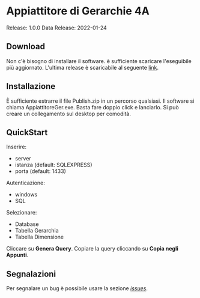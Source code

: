 # Appiattitore di Gerarchie 4A

Release: 1.0.0
Data Release: 2022-01-24

## Download
Non c'è bisogno di installare il software. è sufficiente scaricare l'eseguibile più aggiornato. 
L'ultima release è scaricabile al seguente [link](https://github.com/damianodantuonotksol/AppiattitoreGerarchie/raw/master/Publish.zip).

## Installazione
È sufficiente estrarre il file Publish.zip in un percorso qualsiasi. Il software si chiama AppiattitoreGer.exe. Basta fare doppio click e lanciarlo. Si può creare un collegamento sul desktop per comodità.

## QuickStart
Inserire:
- server
- istanza (default: SQLEXPRESS)
- porta (default: 1433)

Autenticazione:
- windows
- SQL

Selezionare:
- Database
- Tabella Gerarchia
- Tabella Dimensione

Cliccare su **Genera Query**.
Copiare la query cliccando su **Copia negli Appunti**.

## Segnalazioni
Per segnalare un bug è possibile usare la sezione [*issues*](https://github.com/damianodantuonotksol/AppiattitoreGerarchie/issues).
